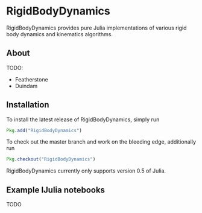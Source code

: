 # RigidBodyDynamics

RigidBodyDynamics provides pure Julia implementations of various rigid body dynamics and kinematics algorithms.

## About
TODO:
* Featherstone
* Duindam

## Installation

To install the latest release of RigidBodyDynamics, simply run

```julia
Pkg.add("RigidBodyDynamics")
```

To check out the master branch and work on the bleeding edge, additionally run

```julia
Pkg.checkout("RigidBodyDynamics")
```

RigidBodyDynamics currently only supports version 0.5 of Julia.

## Example IJulia notebooks
TODO
